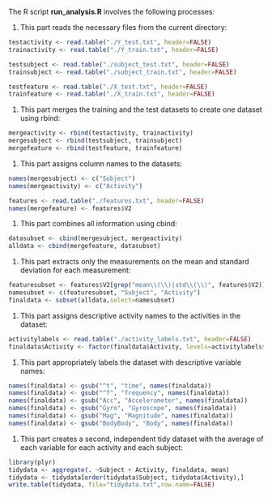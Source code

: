 The R script **run\_analysis.R** involves the following processes:

1.  This part reads the necessary files from the current directory:

``` r
testactivity <- read.table("./Y_test.txt", header=FALSE)
trainactivity <- read.table("./Y_train.txt", header=FALSE)

testsubject <- read.table("./subject_test.txt", header=FALSE)
trainsubject <- read.table("./subject_train.txt", header=FALSE)

testfeature <- read.table("./X_test.txt", header=FALSE)
trainfeature <- read.table("./X_train.txt", header=FALSE)
```

1.  This part merges the training and the test datasets to create one
    dataset using rbind:

``` r
mergeactivity <- rbind(testactivity, trainactivity)
mergesubject <- rbind(testsubject, trainsubject)
mergefeature <- rbind(testfeature, trainfeature)
```

1.  This part assigns column names to the datasets:

``` r
names(mergesubject) <- c("Subject")
names(mergeactivity) <- c("Activity")

features <- read.table("./features.txt", header=FALSE)
names(mergefeature) <- features$V2
```

1.  This part combines all information using cbind:

``` r
datasubset <- cbind(mergesubject, mergeactivity)
alldata <- cbind(mergefeature, datasubset)
```

1.  This part extracts only the measurements on the mean and standard
    deviation for each measurement:

``` r
featuresubset <- features$V2[grep("mean\\(\\)|std\\(\\)", features$V2)]
namesubset <- c(featuresubset, "Subject", "Activity")
finaldata <- subset(alldata,select=namesubset)
```

1.  This part assigns descriptive activity names to the activities in
    the dataset:

``` r
activitylabels <- read.table("./activity_labels.txt", header=FALSE)
finaldata$Activity <- factor(finaldata$Activity, levels=activitylabels$V1, labels=activitylabels$V2)
```

1.  This part appropriately labels the dataset with descriptive variable
    names:

``` r
names(finaldata) <- gsub("^t", "time", names(finaldata))
names(finaldata) <- gsub("^f", "frequency", names(finaldata))
names(finaldata) <- gsub("Acc", "Accelerometer", names(finaldata))
names(finaldata) <- gsub("Gyro", "Gyroscope", names(finaldata))
names(finaldata) <- gsub("Mag", "Magnitude", names(finaldata))
names(finaldata) <- gsub("BodyBody", "Body", names(finaldata))
```

1.  This part creates a second, independent tidy dataset with the
    average of each variable for each activity and each subject:

``` r
library(plyr)
tidydata <- aggregate(. ~Subject + Activity, finaldata, mean)
tidydata <- tidydata[order(tidydata$Subject, tidydata$Activity),]
write.table(tidydata, file="tidydata.txt",row.name=FALSE)
```
